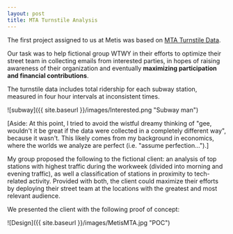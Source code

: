 ```yaml
---
layout: post
title: MTA Turnstile Analysis
---
```


The first project assigned to us at Metis was based on <a href="http://web.mta.info/developers/turnstile.html">MTA Turnstile Data</a>.

Our task was to help fictional group WTWY in their efforts to optimize their street team in collecting emails from interested parties, in hopes of raising awareness of their organization and eventually <b>maximizing participation and financial contributions</b>.

The turnstile data includes total ridership for each subway station, measured in four hour intervals at inconsistent times. 

![subway]({{ site.baseurl }}/images/Interested.png "Subway man")

[Aside: At this point, I tried to avoid the wistful dreamy thinking of "gee, wouldn't it be great if the data were collected in a completely different way", because it wasn't. This likely comes from my background in economics, where the worlds we analyze are perfect (i.e. "assume perfection...").]

My group proposed the following to the fictional client: an analysis of top stations with highest traffic during the workweek (divided into morning and evening traffic), as well a classification of stations in proximity to tech-related activity. Provided with both, the client could maximize their efforts by deploying their street team at the locations with the greatest and most relevant audience.

We presented the client with the following proof of concept:

![Design]({{ site.baseurl }}/images/MetisMTA.jpg "POC")